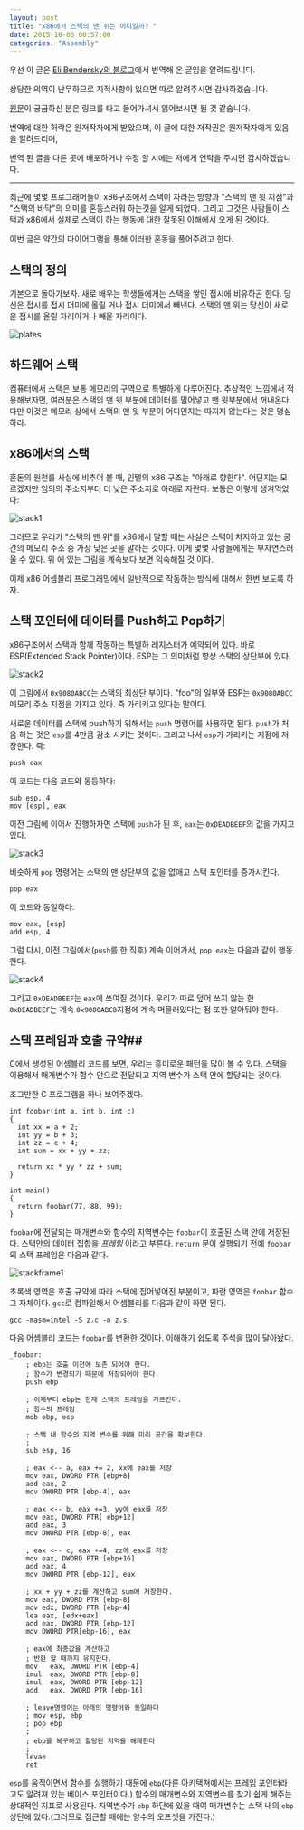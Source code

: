 ```yaml
---
layout: post
title: "x86에서 스택의 맨 위는 어디일까? "
date: 2015-10-06 00:57:00
categories: "Assembly"
---
```

우선 이 글은 [Eli Bendersky의 블로그](http://eli.thegreenplace.net/)에서 번역해 온 글임을 알려드립니다.

상당한 의역이 난무하므로 지적사항이 있으면 따로 알려주시면 감사하겠습니다.

[원문](http://eli.thegreenplace.net/2011/02/04/where-the-top-of-the-stack-is-on-x86)이 궁금하신 분은 링크를 타고 들어가셔서 읽어보시면 될 것 같습니다.

번역에 대한 허락은 원저작자에게 받았으며, 이 글에 대한 저작권은 원저작자에게 있음을 알려드리며,

번역 된 글을 다른 곳에 배포하거나 수정 할 시에는 저에게 연락을 주시면 감사하겠습니다.

-----------------------------------

최근에 몇몇 프로그래머들이 x86구조에서 스택이 자라는 방향과 "스택의 맨 윗 지점"과 "스택의 바닥"의 의미를 혼동스러워 하는것을 알게 되었다. 그리고 그것은 사람들이 스택과 x86에서 실제로 스택이 하는 행동에 대한 잘못된 이해에서 오게 된 것이다.

이번 글은 약간의 다이어그램을 통해 이러한 혼동을 풀어주려고 한다.

## 스택의 정의 ##

기본으로 돌아가보자. 새로 배우는 학생들에게는 스택을 쌓인 접시에 비유하곤 한다. 당신은 접시를 접시 더미에 올릴 거나 접시 더미에서 빼낸다. 스택의 맨 위는 당신이 새로운 접시를 올릴 자리이거나 빼올 자리이다.

![plates](/images/plates.png)

## 하드웨어 스택 ##

컴퓨터에서 스택은 보통 메모리의 구역으로 특별하게 다루어진다. 추상적인 느낌에서 적용해보자면, 여러분은 스택의 맨 윗 부분에 데이터를 밀어넣고 맨 윗부분에서 꺼내온다. 다만 이것은 메모리 상에서 스택의 맨 윗 부분이 어디인지는 따지지 않는다는 것은 명심하라.

## x86에서의 스택 ##

혼돈의 원천를 사실에 비추어 볼 때, 인텔의 x86 구조는 "아래로 향한다". 어딘지는 모르겠지만 임의의 주소지부터 더 낮은 주소지로 아래로 자란다.
보통은 이렇게 생겨먹었다:

![stack1](/images/stack1.png)

그러므로 우리가 "스택의 맨 위"를 x86에서 말할 때는 사실은 스택이 차지하고 있는 공간의 메모리 주소 중 가장 낮은 곳을 말하는 것이다.
이게 몇몇 사람들에게는 부자연스러울 수 있다. 위 에 있는 그림을 계속보다 보면 익숙해질 것 이다.

이제 x86 어셈블리 프로그래밍에서 일반적으로 작동하는 방식에 대해서 한번 보도록 하자.

## 스택 포인터에 데이터를 Push하고 Pop하기 ##

x86구조에서 스택과 함께 작동하는 특별하 레지스터가 예약되어 있다. 바로 ESP(Extended Stack Pointer)이다. ESP는 그 의미처럼 항상 스택의 상단부에 있다.

![stack2](/images/stack2.png)

이 그림에서 `0x9080ABCC`는 스택의 최상단 부이다. "foo"의 일부와 ESP는 `0x9080ABCC` 메모리 주소 지점을 가지고 있다. 즉 가리키고 있다는 말이다.

새로운 데이터를 스택에 push하기 위해서는 `push` 명령어를 사용하면 된다. `push`가 처음 하는 것은  `esp`를 4만큼 감소 시키는 것이다. 그리고 나서 `esp`가 가리키는 지점에 저장한다. 즉:

```
push eax
```

이 코드는 다음 코드와 동등하다:

```
sub esp, 4
mov [esp], eax
```

이전 그림에 이어서 진행하자면 스택에 `push`가 된 후, `eax`는 `0xDEADBEEF`의 값을 가지고 있다.

![stack3](/images/stack3.png)

비슷하게  `pop` 명령어는 스택의 맨 상단부의 값을 없애고 스택 포인터를 증가시킨다.
```
pop eax
```

이 코드와 동일하다.

```
mov eax, [esp]
add esp, 4
```

그럼 다시, 이전 그림에서(`push`를 한 직후) 계속 이어가서, `pop eax`는 다음과 같이 행동한다.

![stack4](/images/stack4.png)

그리고 `0xDEADBEEF`는 `eax`에 쓰여질 것이다. 우리가 따로 덮어 쓰지 않는 한 `0xDEADBEEF`는 계속 `0x9080ABC8`지점에 계속 머물러있다는 점 또한 알아둬야 한다.

## 스택 프레임과 호출 규약##

C에서 생성된 어셈블리 코드를 보면, 우리는 흥미로운 패턴을 많이 볼 수 있다. 스택을 이용해서 매개변수가 함수 안으로 전달되고 지역 변수가 스택 안에 할당되는 것이다.

조그만한 C 프로그램을 하나 보여주겠다.

```
int foobar(int a, int b, int c)
{
  int xx = a + 2;
  int yy = b + 3;
  int zz = c + 4;
  int sum = xx + yy + zz;

  return xx * yy * zz + sum;
}

int main()
{
  return foobar(77, 88, 99);
}

```
`foobar`에 전달되는 매개변수와 함수의 지역변수는 `foobar`이 호출된 스택 안에 저장된다. 스택안의 데이터 집합을 *프레임* 이라고 부른다. `return` 문이 실행되기 전에 `foobar`의 스택 프레임은 다음과 같다.

![stackframe1](/images/stackframe1.png)

초록색 영역은 호출 규약에 따라 스택에 집어넣어진 부분이고, 파란 영역은 `foobar` 함수 그 자체이다. `gcc`로 컴파일해서 어셈블리를 다음과 같이 하면 된다.

```
gcc -masm=intel -S z.c -o z.s
```
다음 어셈블리 코드는 `foobar`를 변환한 것이다. 이해하기 쉽도록 주석을 많이 달아놨다.

```
_foobar:
    ; ebp는 호출 이전에 보존 되어야 한다.
    ; 함수가 변경되기 때문에 저장되어야 한다.
    push ebp

    ; 이제부터 ebp는 현재 스택의 프레임을 가르킨다.
    ; 함수의 프레임
    mob ebp, esp

    ; 스택 내 함수의 지역 변수를 위해 미리 공간을 확보한다.
    ;
    sub esp, 16

    ; eax <-- a, eax += 2, xx에 eax를 저장
    mov eax, DWORD PTR [ebp+8]
    add eax, 2
    mov DWORD PTR [ebp-4], eax

    ; eax <-- b, eax +=3, yy에 eax를 저장
    mov eax, DWORD PTR[ ebp+12]
    add eax, 3
    mov DWORD PTR [ebp-8], eax

    ; eax <-- c, eax +=4, zz에 eax를 저장
    mov eax, DWORD PTR [ebp+16]
    add eax, 4
    mov DWORD PTR [ebp-12], eax

    ; xx + yy + zz를 계산하고 sum에 저장한다.
    mov eax, DWORD PTR [ebp-8]
    mov edx, DWORD PTR [ebp-4]
    lea eax, [edx+eax]
    add eax, DWORD PTR [ebp-12]
    mov DWORD PTR[ebp-16], eax

    ; eax에 최종값을 계산하고
    ; 반환 할 때까지 유지한다.
    mov   eax, DWORD PTR [ebp-4]
    imul  eax, DWORD PTR [ebp-8]
    imul  eax, DWORD PTR [ebp-12]
    add   eax, DWORD PTR [ebp-16]

    ; leave명령어는 아래의 명령어와 동일하다
    ; mov esp, ebp
    ; pop ebp
    ;
    ; ebp를 복구하고 할당된 지역을 해제한다
    ;
    levae
    ret
```

`esp`를 움직이면서 함수를 실행하기 때문에 `ebp`(다른 아키택쳐에서는 프레임 포인터라고도 알려져 있는 베이스 포인터이다.) 함수의 매개변수와 지역변수를 찾기 쉽게 해주는 상대적인 지표로 사용된다. 지역변수가 `ebp` 하단에 있을 때여 매개변수는 스택 내의 `ebp` 상단에 있다.(그러므로 접근할 때에는 양수의 오프셋을 가진다.)
